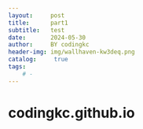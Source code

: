 ```yaml
---
layout:     post
title:      part1
subtitle:   test
date:       2024-05-30
author:     BY codingkc
header-img: img/wallhaven-kw3deq.png
catalog: 	 true
tags:
    # - 
---
```


# codingkc.github.io